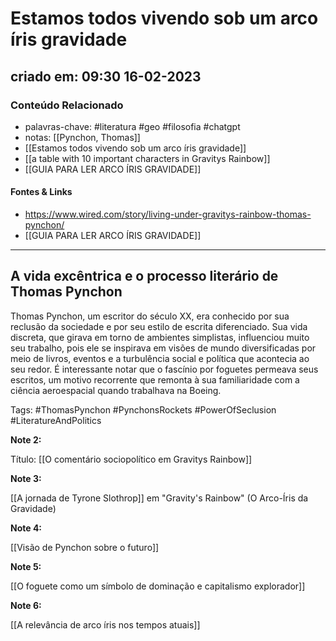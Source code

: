 # Estamos todos vivendo sob um arco íris gravidade

## criado em: 09:30 16-02-2023

### Conteúdo Relacionado

- palavras-chave: #literatura #geo #filosofia #chatgpt 
- notas: [[Pynchon, Thomas]]
- [[Estamos todos vivendo sob um arco íris gravidade]]
- [[a table with 10 important characters in Gravitys Rainbow]]
- [[GUIA PARA LER ARCO ÍRIS GRAVIDADE]]

#### Fontes & Links

- https://www.wired.com/story/living-under-gravitys-rainbow-thomas-pynchon/
- [[GUIA PARA LER ARCO ÍRIS GRAVIDADE]]
---

## A vida excêntrica e o processo literário de Thomas Pynchon

Thomas Pynchon, um escritor do século XX, era conhecido por sua reclusão da sociedade e por seu estilo de escrita diferenciado. Sua vida discreta, que girava em torno de ambientes simplistas, influenciou muito seu trabalho, pois ele se inspirava em visões de mundo diversificadas por meio de livros, eventos e a turbulência social e política que acontecia ao seu redor. É interessante notar que o fascínio por foguetes permeava seus escritos, um motivo recorrente que remonta à sua familiaridade com a ciência aeroespacial quando trabalhava na Boeing.


Tags: #ThomasPynchon #PynchonsRockets #PowerOfSeclusion #LiteratureAndPolitics

**Note 2:**

Título: [[O comentário sociopolítico em Gravitys Rainbow]]



**Note 3:**

[[A jornada de Tyrone Slothrop]] em "Gravity's Rainbow" (O Arco-Íris da Gravidade)


**Note 4:**

[[Visão de Pynchon sobre o futuro]]



**Note 5:**

[[O foguete como um símbolo de dominação e capitalismo explorador]] 



**Note 6:**

[[A relevância de arco íris nos tempos atuais]]

